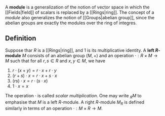A **module** is a generalization of the notion of vector space in which the [[Fields|field]] of scalars is replaced by a [[Rings|ring]]. The concept of a _module_ also generalizes the notion of [[Groups|abelian group]], since the abelian groups are exactly the modules over the ring of integres.

## Definition
Suppose thar $R$ is a [[Rings|ring]], and $1$ is its multiplicative identity. A **left $R$-module** $M$ consists of an abelian group $(M, +)$ and an operation $\cdot: R\times M \to M$ such that for all $r, s \in R$ and $x, y \in M$, we have

1. $r\cdot (x + y) = r\cdot x + r\cdot y$
2. $(r+s) \cdot x = r\cdot x + s\cdot x$
3. $(rs) \cdot x = r\cdot (s\cdot x)$
4. $1\cdot x=x$

The operation $\cdot$ is called _scalar multiplication_. One may write $_R{M}$ to emphasise that $M$ is a left $R$-module. A right $R$-module $M_R$ is defined similarly in terms of an operation $\cdot: M\times R \to M$.


